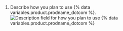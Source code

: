 1. Describe how you plan to use {% data variables.product.prodname_dotcom %}.
   ![Description field for how you plan to use {% data variables.product.prodname_dotcom %}](/assets/images/help/education/purpose-for-github-education.png)
